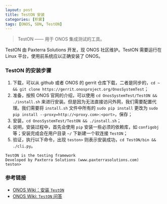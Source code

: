 ```yaml
---
layout: post
title: TestON 安装
categories: [积累]
tags: [ONOS, SDN, TestON]
---
```


> TestON —— 用于 ONOS 集成测试的工具。

<!--more-->

TestON 由 Paxterra Solutions 开发，现 ONOS 社区维护。TestON 需要运行在 Linux 平台，使用前系统应以正确安装了 ONOS。

### TestON 的安装步骤

1. 下载，可以从 github 或者 ONOS 的 gerrit 仓库下载，二者是同步的，`cd ~ && git clone https://gerrit.onosproject.org/OnosSystemTest`；
2. 准备，按照 ONOS 官网的介绍，可以使用 `cd OnosSystemTest/TestON && ./install.sh` 来进行安装。但是因为无法直接访问外网，我们需要配置代理。我们需要将 `install.sh` 文件中所有的 `sudo pip install` 更改为 `sudo pip install --proxy=http://<proxy.com>:<port>`，保存；
3. 安装，`cd OnosSystemTest/TestON && ./install.sh`；
4. 说明，安装过程中，首先会使用 `pip` 安装一些必须的依赖库，如 `configobj` 等；安装完成会在用户目录 `~/` 下新建一个软连接 `TestON`；
5. 验证，执行以下命令，出现 `teston>` 则表示安装成功，`cd TestON/bin && ./cli.py`。

```
TestON is the testing framework
Developed by Paxterra Solutions (www.paxterrasolutions.com)
teston>
```

### 参考链接

- [ONOS Wiki：安装 `TestON`](https://wiki.onosproject.org/display/ONOS/Installation)
- [ONOS Wiki: `TestON` 问答](https://wiki.onosproject.org/display/ONOS/TestON+FAQs)